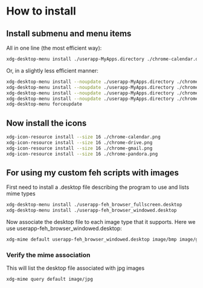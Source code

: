 # How to install

## Install submenu and menu items

All in one line (the most efficient way):

```bash
xdg-desktop-menu install ./userapp-MyApps.directory ./chrome-calendar.desktop ./chrome-drive.desktop ./chrome-gmail.desktop ./chrome-pandora.desktop
```

Or, in a slightly less efficient manner:

```bash
xdg-desktop-menu install --noupdate ./userapp-MyApps.directory ./chrome-calendar.desktop
xdg-desktop-menu install --noupdate ./userapp-MyApps.directory ./chrome-drive.desktop
xdg-desktop-menu install --noupdate ./userapp-MyApps.directory ./chrome-gmail.desktop
xdg-desktop-menu install --noupdate ./userapp-MyApps.directory ./chrome-pandora.desktop
xdg-desktop-menu forceupdate
```

## Now install the icons

```bash
xdg-icon-resource install --size 16 ./chrome-calendar.png
xdg-icon-resource install --size 16 ./chrome-drive.png
xdg-icon-resource install --size 16 ./chrome-gmail.png
xdg-icon-resource install --size 16 ./chrome-pandora.png
```

## For using my custom feh scripts with images

First need to install a .desktop file describing the program to use and
lists mime types

```bash
xdg-desktop-menu install ./userapp-feh_browser_fullscreen.desktop
xdg-desktop-menu install ./userapp-feh_browser_windowed.desktop
```

Now associate the desktop file to each image type that it supports. Here we
use userapp-feh_browser_windowed.desktop:

```bash
xdg-mime default userapp-feh_browser_windowed.desktop image/bmp image/gif image/jpeg image/jpg image/pjpeg image/png image/tiff image/x-bmp image/x-pcx image/x-png image/x-portable-anymap image/x-portable-bitmap image/x-portable-graymap image/x-portable-pixmap image/x-tga image/x-xbitmap image/svg+xml image/svg+xml-compressed
```

### Verify the mime association

This will list the desktop file associated with jpg images

```bash
xdg-mime query default image/jpg
```

